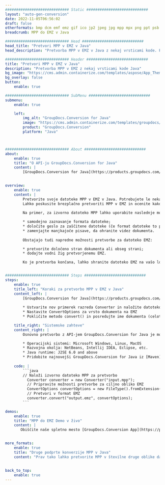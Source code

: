```yaml
---
############################# Static ############################
layout: "auto-gen-conversion"
date: 2022-11-05T06:56:02
draft: false
otherformats: bmp dcm emf emz gif ico jp2 jpeg jpg mpp mpx png ppt psb psd svg svgz tga tif tiff webp wmf wmz xer
breadcrumb: MPP do EMZ v Java

############################# Head ############################
head_title: "Pretvori MPP v EMZ v Java"
head_description: "Pretvorba MPP v EMZ v Java z nekaj vrsticami kode. Pretvorite več kot 160 formatov datotek z API-jem za pretvorbo dokumentov GroupDocs za Java"

############################# Header ############################
title: "Pretvori MPP v EMZ v Java"
description: "Pretvorba MPP v EMZ z nekaj vrsticami kode Java"
bg_image: "https://cms.admin.containerize.com/templates/aspose/App_Themes/V3/images/bg/header1.png"
bg_overlay: false
button:
    enable: true

############################# SubMenu ############################
submenu:
    enable: true

    left:
        img_alt: "GroupDocs.Conversion for Java"
        image: "https://cms.admin.containerize.com/templates/groupdocs/images/product-logos/90x90-noborder/groupdocs-conversion-java.png"
        product: "GroupDocs.Conversion"
        platform: "Java"



############################# About ############################
about:
    enable: true
    title: "O API-ju GroupDocs.Conversion for Java"
    content: |
        [GroupDocs.Conversion for Java](https://products.groupdocs.com/conversion/java/) je napreden API za pretvorbo formata datotek za pretvorbo med priljubljenimi formati slik in dokumentov, kot so Microsoft Office, OpenDocument, PDF, HTML, e-pošta, CAD. in še veliko več z le nekaj vrsticami kode. Izvorni API samodejno zazna formate izvirnih dokumentov in ponuja številne možnosti za prilagajanje pretvorjenih dokumentov. Poleg funkcije pridobivanja informacij iz dokumenta podpira tudi privzeto predpomnjenje rezultatov pretvorbe na lokalni disk. Vseeno pa je mogoče podpreti katero koli vrsto predpomnilnika z implementacijo ustreznih vmesnikov – Amazon S3, Dropbox, Google Drive, Windows Azure, Reddis ali katerega koli drugega.
    

overview:
    enable: true
    content: |
        Pretvorite svoje datoteke MPP v EMZ v Java. Potrebujete le nekaj vrstic kode Java na kateri koli platformi po vaši izbiri, kot so Windows, Linux, macOS.
        Lahko poskusite brezplačno pretvoriti MPP v EMZ in ocenite kakovost rezultatov pretvorbe. Skupaj s preprostimi skripti za pretvorbo datotek lahko preizkusite bolj sofisticirane možnosti za nalaganje izvorne datoteke MPP in shranjevanje izhoda EMZ. 
        
        Na primer, za izvorno datoteko MPP lahko uporabite naslednje možnosti nalaganja:

        * samodejno zaznavanje formata datoteke;
        * določite geslo za zaščitene datoteke (če format datoteke to podpira);
        * zamenjajte manjkajoče pisave, da ohranite videz dokumenta.
        
        Obstajajo tudi napredne možnosti pretvorbe za datoteko EMZ:

        * pretvorite določeno stran dokumenta ali obseg strani;
        * dodajte vodni žig pretvorjenemu EMZ.

        Ko je pretvorba končana, lahko shranite datoteko EMZ na vašo lokalno pot datoteke ali v katero koli shrambo tretje osebe, kot je FTP, Amazon S3, Google Drive, Dropbox itd. Opomba - za pretvorbo MPP na EMZ, vam ni treba namestiti dodatne programske opreme, kot je MS Office, Open Office, Adobe Acrobat Reader itd.


############################# Steps ############################
steps:
    enable: true
    title_left: "Koraki za pretvorbo MPP v EMZ v Java"
    content_left: |
        [GroupDocs.Conversion for Java](https://products.groupdocs.com/conversion/java/) razvijalcem omogoča preprosto pretvorbo datoteke MPP v EMZ z nekaj vrsticami kode.
        
        * Ustvarite nov primerek razreda Converter in naložite datoteko MPP s celotno potjo
        * Nastavite ConvertOptions za vrsto dokumenta na EMZ
        * Pokličite metodo convert() in posredujte ime dokumenta (celotna pot) in obliko (EMZ) kot parameter

    title_right: "Sistemske zahteve"
    content_right: |
        Osnovno pretvorbo z API-jem GroupDocs.Conversion for Java je mogoče izvesti z le nekaj vrsticami kode. Naši API-ji so podprti na vseh glavnih platformah in operacijskih sistemih. Preden izvedete spodnjo kodo, se prepričajte, da imate v sistemu nameščene naslednje predpogoje.

        * Operacijski sistemi: Microsoft Windows, Linux, MacOS
        * Razvojna okolja: NetBeans, Intellij IDEA, Eclipse, etc.
        * Java runtime: J2SE 6.0 and above
        * Pridobite najnovejši GroupDocs.Conversion for Java iz [Maven](https://repository.groupdocs.com/webapp/#/artifacts/browse/tree/General/repo/com/groupdocs/groupdocs-conversion)
         
    code: |
        ```java    
        // Naloži izvorno datoteko MPP za pretvorbo
          Converter converter = new Converter("input.mpp");
          // Pripravite možnosti pretvorbe za ciljno obliko EMZ
          ConvertOptions convertOptions = new FileType().fromExtension("emz").getConvertOptions();
          // Pretvori v format EMZ
          converter.convert("output.emz", convertOptions);
        ```

demos:
    enable: true
    title: "MPP do EMZ Demo v živo"
    content: |
       Obiščite naše spletno mesto [GroupDocs.Conversion App](https://products.groupdocs.app/conversion/family) in preizkusite pretvorbo MPP v EMZ zdaj. Brezplačna predstavitev ima naslednje prednosti
          

more_formats:
    enable: true
    title: "Druge podprte konverzije MPP v Java"
    content: "Prav tako lahko pretvorite MPP v številne druge oblike datotek. Oglejte si spodnji seznam."
       
       
back_to_top:
    enable: true
---
```

